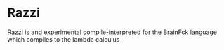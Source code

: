 # Razzi

Razzi is and experimental compile-interpreted for the BrainFck language which compiles to the lambda calculus
